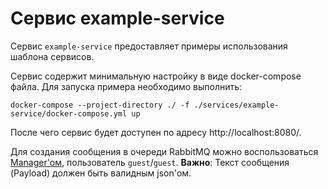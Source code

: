 # Сервис example-service
Сервис `example-service` предоставляет примеры использования шаблона сервисов.

Сервис содержит минимальную настройку в виде docker-compose файла.
Для запуска примера необходимо выполнить:
```commandline
docker-compose --project-directory ./ -f ./services/example-service/docker-compose.yml up
```
После чего сервис будет доступен по адресу http://localhost:8080/.

Для создания сообщения в очереди RabbitMQ можно воспользоваться [Manager'ом](http://localhost:15672/#/queues/%2F/demo),
пользователь `guest`/`guest`.
**Важно**: Текст сообщения (Payload) должен быть валидным json'ом.
